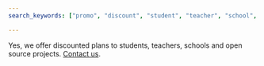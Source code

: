 ```yaml
---
search_keywords: ["promo", "discount", "student", "teacher", "school", "non-profit"]

---
```


Yes, we offer discounted plans to students, teachers, schools and open source projects. [Contact us](https://www.gitbook.com/contact).
